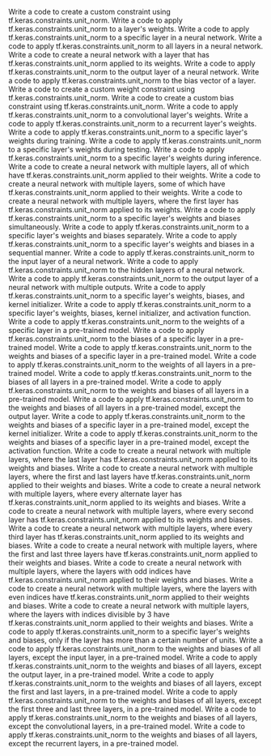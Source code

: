 Write a code to create a custom constraint using tf.keras.constraints.unit_norm.
Write a code to apply tf.keras.constraints.unit_norm to a layer's weights.
Write a code to apply tf.keras.constraints.unit_norm to a specific layer in a neural network.
Write a code to apply tf.keras.constraints.unit_norm to all layers in a neural network.
Write a code to create a neural network with a layer that has tf.keras.constraints.unit_norm applied to its weights.
Write a code to apply tf.keras.constraints.unit_norm to the output layer of a neural network.
Write a code to apply tf.keras.constraints.unit_norm to the bias vector of a layer.
Write a code to create a custom weight constraint using tf.keras.constraints.unit_norm.
Write a code to create a custom bias constraint using tf.keras.constraints.unit_norm.
Write a code to apply tf.keras.constraints.unit_norm to a convolutional layer's weights.
Write a code to apply tf.keras.constraints.unit_norm to a recurrent layer's weights.
Write a code to apply tf.keras.constraints.unit_norm to a specific layer's weights during training.
Write a code to apply tf.keras.constraints.unit_norm to a specific layer's weights during testing.
Write a code to apply tf.keras.constraints.unit_norm to a specific layer's weights during inference.
Write a code to create a neural network with multiple layers, all of which have tf.keras.constraints.unit_norm applied to their weights.
Write a code to create a neural network with multiple layers, some of which have tf.keras.constraints.unit_norm applied to their weights.
Write a code to create a neural network with multiple layers, where the first layer has tf.keras.constraints.unit_norm applied to its weights.
Write a code to apply tf.keras.constraints.unit_norm to a specific layer's weights and biases simultaneously.
Write a code to apply tf.keras.constraints.unit_norm to a specific layer's weights and biases separately.
Write a code to apply tf.keras.constraints.unit_norm to a specific layer's weights and biases in a sequential manner.
Write a code to apply tf.keras.constraints.unit_norm to the input layer of a neural network.
Write a code to apply tf.keras.constraints.unit_norm to the hidden layers of a neural network.
Write a code to apply tf.keras.constraints.unit_norm to the output layer of a neural network with multiple outputs.
Write a code to apply tf.keras.constraints.unit_norm to a specific layer's weights, biases, and kernel initializer.
Write a code to apply tf.keras.constraints.unit_norm to a specific layer's weights, biases, kernel initializer, and activation function.
Write a code to apply tf.keras.constraints.unit_norm to the weights of a specific layer in a pre-trained model.
Write a code to apply tf.keras.constraints.unit_norm to the biases of a specific layer in a pre-trained model.
Write a code to apply tf.keras.constraints.unit_norm to the weights and biases of a specific layer in a pre-trained model.
Write a code to apply tf.keras.constraints.unit_norm to the weights of all layers in a pre-trained model.
Write a code to apply tf.keras.constraints.unit_norm to the biases of all layers in a pre-trained model.
Write a code to apply tf.keras.constraints.unit_norm to the weights and biases of all layers in a pre-trained model.
Write a code to apply tf.keras.constraints.unit_norm to the weights and biases of all layers in a pre-trained model, except the output layer.
Write a code to apply tf.keras.constraints.unit_norm to the weights and biases of a specific layer in a pre-trained model, except the kernel initializer.
Write a code to apply tf.keras.constraints.unit_norm to the weights and biases of a specific layer in a pre-trained model, except the activation function.
Write a code to create a neural network with multiple layers, where the last layer has tf.keras.constraints.unit_norm applied to its weights and biases.
Write a code to create a neural network with multiple layers, where the first and last layers have tf.keras.constraints.unit_norm applied to their weights and biases.
Write a code to create a neural network with multiple layers, where every alternate layer has tf.keras.constraints.unit_norm applied to its weights and biases.
Write a code to create a neural network with multiple layers, where every second layer has tf.keras.constraints.unit_norm applied to its weights and biases.
Write a code to create a neural network with multiple layers, where every third layer has tf.keras.constraints.unit_norm applied to its weights and biases.
Write a code to create a neural network with multiple layers, where the first and last three layers have tf.keras.constraints.unit_norm applied to their weights and biases.
Write a code to create a neural network with multiple layers, where the layers with odd indices have tf.keras.constraints.unit_norm applied to their weights and biases.
Write a code to create a neural network with multiple layers, where the layers with even indices have tf.keras.constraints.unit_norm applied to their weights and biases.
Write a code to create a neural network with multiple layers, where the layers with indices divisible by 3 have tf.keras.constraints.unit_norm applied to their weights and biases.
Write a code to apply tf.keras.constraints.unit_norm to a specific layer's weights and biases, only if the layer has more than a certain number of units.
Write a code to apply tf.keras.constraints.unit_norm to the weights and biases of all layers, except the input layer, in a pre-trained model.
Write a code to apply tf.keras.constraints.unit_norm to the weights and biases of all layers, except the output layer, in a pre-trained model.
Write a code to apply tf.keras.constraints.unit_norm to the weights and biases of all layers, except the first and last layers, in a pre-trained model.
Write a code to apply tf.keras.constraints.unit_norm to the weights and biases of all layers, except the first three and last three layers, in a pre-trained model.
Write a code to apply tf.keras.constraints.unit_norm to the weights and biases of all layers, except the convolutional layers, in a pre-trained model.
Write a code to apply tf.keras.constraints.unit_norm to the weights and biases of all layers, except the recurrent layers, in a pre-trained model.